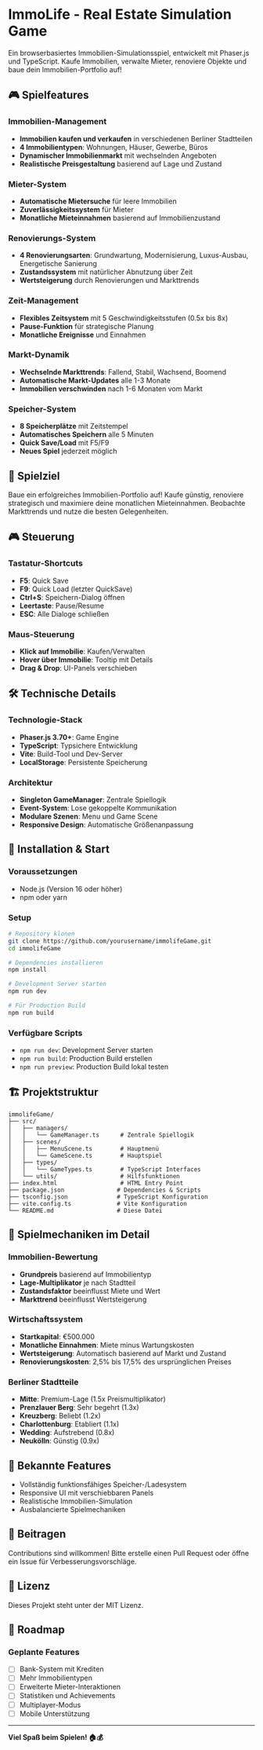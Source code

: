 # ImmoLife - Real Estate Simulation Game

Ein browserbasiertes Immobilien-Simulationsspiel, entwickelt mit Phaser.js und TypeScript. Kaufe Immobilien, verwalte Mieter, renoviere Objekte und baue dein Immobilien-Portfolio auf!

## 🎮 Spielfeatures

### Immobilien-Management
- **Immobilien kaufen und verkaufen** in verschiedenen Berliner Stadtteilen
- **4 Immobilientypen**: Wohnungen, Häuser, Gewerbe, Büros
- **Dynamischer Immobilienmarkt** mit wechselnden Angeboten
- **Realistische Preisgestaltung** basierend auf Lage und Zustand

### Mieter-System
- **Automatische Mietersuche** für leere Immobilien
- **Zuverlässigkeitssystem** für Mieter
- **Monatliche Mieteinnahmen** basierend auf Immobilienzustand

### Renovierungs-System
- **4 Renovierungsarten**: Grundwartung, Modernisierung, Luxus-Ausbau, Energetische Sanierung
- **Zustandssystem** mit natürlicher Abnutzung über Zeit
- **Wertsteigerung** durch Renovierungen und Markttrends

### Zeit-Management
- **Flexibles Zeitsystem** mit 5 Geschwindigkeitsstufen (0.5x bis 8x)
- **Pause-Funktion** für strategische Planung
- **Monatliche Ereignisse** und Einnahmen

### Markt-Dynamik
- **Wechselnde Markttrends**: Fallend, Stabil, Wachsend, Boomend
- **Automatische Markt-Updates** alle 1-3 Monate
- **Immobilien verschwinden** nach 1-6 Monaten vom Markt

### Speicher-System
- **8 Speicherplätze** mit Zeitstempel
- **Automatisches Speichern** alle 5 Minuten
- **Quick Save/Load** mit F5/F9
- **Neues Spiel** jederzeit möglich

## 🎯 Spielziel

Baue ein erfolgreiches Immobilien-Portfolio auf! Kaufe günstig, renoviere strategisch und maximiere deine monatlichen Mieteinnahmen. Beobachte Markttrends und nutze die besten Gelegenheiten.

## 🎮 Steuerung

### Tastatur-Shortcuts
- **F5**: Quick Save
- **F9**: Quick Load (letzter QuickSave)
- **Ctrl+S**: Speichern-Dialog öffnen
- **Leertaste**: Pause/Resume
- **ESC**: Alle Dialoge schließen

### Maus-Steuerung
- **Klick auf Immobilie**: Kaufen/Verwalten
- **Hover über Immobilie**: Tooltip mit Details
- **Drag & Drop**: UI-Panels verschieben

## 🛠️ Technische Details

### Technologie-Stack
- **Phaser.js 3.70+**: Game Engine
- **TypeScript**: Typsichere Entwicklung
- **Vite**: Build-Tool und Dev-Server
- **LocalStorage**: Persistente Speicherung

### Architektur
- **Singleton GameManager**: Zentrale Spiellogik
- **Event-System**: Lose gekoppelte Kommunikation
- **Modulare Szenen**: Menu und Game Scene
- **Responsive Design**: Automatische Größenanpassung

## 🚀 Installation & Start

### Voraussetzungen
- Node.js (Version 16 oder höher)
- npm oder yarn

### Setup
```bash
# Repository klonen
git clone https://github.com/yourusername/immolifeGame.git
cd immolifeGame

# Dependencies installieren
npm install

# Development Server starten
npm run dev

# Für Production Build
npm run build
```

### Verfügbare Scripts
- `npm run dev`: Development Server starten
- `npm run build`: Production Build erstellen
- `npm run preview`: Production Build lokal testen

## 🏗️ Projektstruktur

```
immolifeGame/
├── src/
│   ├── managers/
│   │   └── GameManager.ts      # Zentrale Spiellogik
│   ├── scenes/
│   │   ├── MenuScene.ts        # Hauptmenü
│   │   └── GameScene.ts        # Hauptspiel
│   ├── types/
│   │   └── GameTypes.ts        # TypeScript Interfaces
│   └── utils/                  # Hilfsfunktionen
├── index.html                  # HTML Entry Point
├── package.json               # Dependencies & Scripts
├── tsconfig.json              # TypeScript Konfiguration
├── vite.config.ts             # Vite Konfiguration
└── README.md                  # Diese Datei
```

## 🎨 Spielmechaniken im Detail

### Immobilien-Bewertung
- **Grundpreis** basierend auf Immobilientyp
- **Lage-Multiplikator** je nach Stadtteil
- **Zustandsfaktor** beeinflusst Miete und Wert
- **Markttrend** beeinflusst Wertsteigerung

### Wirtschaftssystem
- **Startkapital**: €500.000
- **Monatliche Einnahmen**: Miete minus Wartungskosten
- **Wertsteigerung**: Automatisch basierend auf Markt und Zustand
- **Renovierungskosten**: 2,5% bis 17,5% des ursprünglichen Preises

### Berliner Stadtteile
- **Mitte**: Premium-Lage (1.5x Preismultiplikator)
- **Prenzlauer Berg**: Sehr begehrt (1.3x)
- **Kreuzberg**: Beliebt (1.2x)
- **Charlottenburg**: Etabliert (1.1x)
- **Wedding**: Aufstrebend (0.8x)
- **Neukölln**: Günstig (0.9x)

## 🐛 Bekannte Features
- Vollständig funktionsfähiges Speicher-/Ladesystem
- Responsive UI mit verschiebbaren Panels
- Realistische Immobilien-Simulation
- Ausbalancierte Spielmechaniken

## 🤝 Beitragen

Contributions sind willkommen! Bitte erstelle einen Pull Request oder öffne ein Issue für Verbesserungsvorschläge.

## 📄 Lizenz

Dieses Projekt steht unter der MIT Lizenz.

## 🎯 Roadmap

### Geplante Features
- [ ] Bank-System mit Krediten
- [ ] Mehr Immobilientypen
- [ ] Erweiterte Mieter-Interaktionen
- [ ] Statistiken und Achievements
- [ ] Multiplayer-Modus
- [ ] Mobile Unterstützung

---

**Viel Spaß beim Spielen! 🏠💰** 